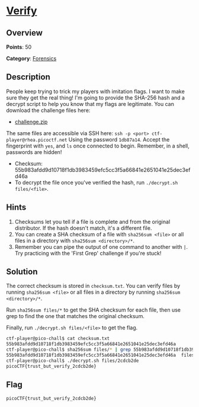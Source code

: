# [Verify](https://play.picoctf.org/practice/challenge/450)

## Overview

**Points**: 50

**Category**: [Forensics](../)

## Description

People keep trying to trick my players with imitation flags. I want to make sure they get the real thing! I'm going to provide the SHA-256 hash and a decrypt script to help you know that my flags are legitimate.
You can download the challenge files here:
- [challenge.zip](https://artifacts.picoctf.net/c_rhea/22/challenge.zip)


The same files are accessible via SSH here:
`ssh -p <port> ctf-player@rhea.picoctf.net`
Using the password `1db87a14`. Accept the fingerprint with `yes`, and `ls` once connected to begin. Remember, in a shell, passwords are hidden!
- Checksum: 55b983afdd9d10718f1db3983459efc5cc3f5a66841e2651041e25dec3efd46a
- To decrypt the file once you've verified the hash, run `./decrypt.sh files/<file>`.


## Hints

1. Checksums let you tell if a file is complete and from the original distributor. If the hash doesn't match, it's a different file.
2. You can create a SHA checksum of a file with `sha256sum <file>` or all files in a directory with `sha256sum <directory>/*`.
3. Remember you can pipe the output of one command to another with `|`. Try practicing with the 'First Grep' challenge if you're stuck!

## Solution

The correct checksum is stored in `checksum.txt`. You can verify files by running `sha256sum <file>` or all files in a directory by running `sha256sum <directory>/*`. 

Run `sha256sum files/*` to get the SHA checksum for each file, then use grep to find the one that matches the original checksum. 

Finally, run `./decrypt.sh files/<file>` to get the flag. 

```bash
ctf-player@pico-chall$ cat checksum.txt 
55b983afdd9d10718f1db3983459efc5cc3f5a66841e2651041e25dec3efd46a
ctf-player@pico-chall$ sha256sum files/* | grep 55b983afdd9d10718f1db3983459efc5cc3f5a66841e2651041e25dec3efd46a
55b983afdd9d10718f1db3983459efc5cc3f5a66841e2651041e25dec3efd46a  files/2cdcb2de
ctf-player@pico-chall$ ./decrypt.sh files/2cdcb2de 
picoCTF{trust_but_verify_2cdcb2de}
```

## Flag

`picoCTF{trust_but_verify_2cdcb2de}`